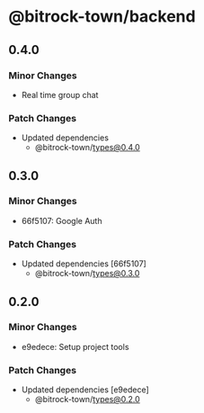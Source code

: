 # @bitrock-town/backend

## 0.4.0

### Minor Changes

- Real time group chat

### Patch Changes

- Updated dependencies
  - @bitrock-town/types@0.4.0

## 0.3.0

### Minor Changes

- 66f5107: Google Auth

### Patch Changes

- Updated dependencies [66f5107]
  - @bitrock-town/types@0.3.0

## 0.2.0

### Minor Changes

- e9edece: Setup project tools

### Patch Changes

- Updated dependencies [e9edece]
  - @bitrock-town/types@0.2.0
